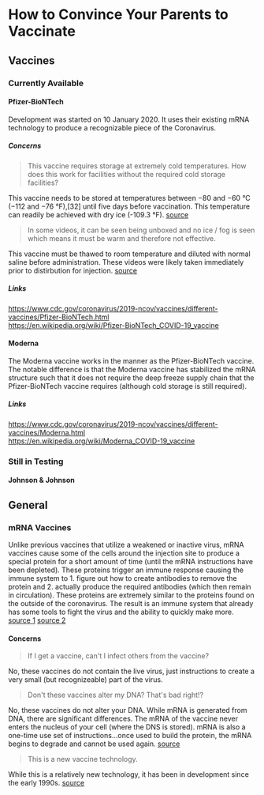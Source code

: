 # How to Convince Your Parents to Vaccinate

## Vaccines

### Currently Available

#### Pfizer-BioNTech
Development was started on 10 January 2020. It uses their existing mRNA technology to produce a recognizable piece of the Coronavirus.

##### Concerns
> This vaccine requires storage at extremely cold temperatures. How does this work for facilities without the required cold storage facilities?

This vaccine needs to be stored at temperatures between −80 and −60 °C (−112 and −76 °F),[32] until five days before vaccination. This temperature can readily be achieved with dry ice (-109.3 °F). [source](https://en.wikipedia.org/wiki/Pfizer-BioNTech_COVID-19_vaccine#cite_note-Vaccination_Storage-33)

> In some videos, it can be seen being unboxed and no ice / fog is seen which means it must be warm and therefore not effective.

This vaccine must be thawed to room temperature and diluted with normal saline before administration. These videos were likely taken immediately prior to distirbution for injection. [source](https://en.wikipedia.org/wiki/Pfizer-BioNTech_COVID-19_vaccine#cite_note-FDAEUA-10)


##### Links
https://www.cdc.gov/coronavirus/2019-ncov/vaccines/different-vaccines/Pfizer-BioNTech.html<br>
https://en.wikipedia.org/wiki/Pfizer-BioNTech_COVID-19_vaccine

#### Moderna
The Moderna vaccine works in the manner as the Pfizer-BioNTech vaccine. The notable difference is that the Moderna vaccine has stabilized the mRNA structure such that it does not require the deep freeze supply chain that the Pfizer-BioNTech vaccine requires (although cold storage is still required).

##### Links
https://www.cdc.gov/coronavirus/2019-ncov/vaccines/different-vaccines/Moderna.html<br>
https://en.wikipedia.org/wiki/Moderna_COVID-19_vaccine<br>

### Still in Testing

#### Johnson & Johnson


## General

### mRNA Vaccines

Unlike previous vaccines that utilize a weakened or inactive virus, mRNA vaccines cause some of the cells around the injection site to produce a special protein for a short amount of time (until the mRNA instructions have been depleted). These proteins trigger an immune response causing the immune system to 1. figure out how to create antibodies to remove the protein and 2. actually produce the required antibodies (which then remain in circulation). These proteins are extremely similar to the proteins found on the outside of the coronavirus. The result is an immune system that already has some tools to fight the virus and the ability to quickly make more. [source 1](https://www.cdc.gov/coronavirus/2019-ncov/vaccines/different-vaccines/mrna.html) [source 2](https://en.wikipedia.org/wiki/RNA_vaccine)

#### Concerns
> If I get a vaccine, can't I infect others from the vaccine?

No, these vaccines do not contain the live virus, just instructions to create a very small (but recognizeable) part of the virus.

> Don't these vaccines alter my DNA? That's bad right!?

No, these vaccines do not alter your DNA. While mRNA is generated from DNA, there are significant differences. The mRNA of the vaccine never enters the nucleus of your cell (where the DNS is stored). mRNA is also a one-time use set of instructions...once used to build the protein, the mRNA begins to degrade and cannot be used again. [source](https://www.cdc.gov/coronavirus/2019-ncov/vaccines/different-vaccines/mrna.html)

> This is a new vaccine technology.

While this is a relatively new technology, it has been in development since the early 1990s. [source](https://en.wikipedia.org/wiki/RNA_vaccine)

